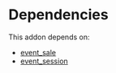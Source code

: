 # Dependencies

This addon depends on:

- [event_sale](https://github.com/bringout/oca-ocb-sale)
- [event_session](https://github.com/bringout/oca-mrp)
